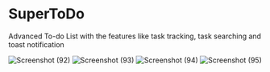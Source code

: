 # SuperToDo
Advanced To-do List with the features like task tracking, task searching and toast notification

![Screenshot (92)](https://github.com/Apeksha-Shah/SuperToDo/assets/124496024/9666e129-ee6a-4570-bd2e-31a3d8a72a6d)
![Screenshot (93)](https://github.com/Apeksha-Shah/SuperToDo/assets/124496024/01957eaa-ca29-41f8-bb05-b3e2d49abe82)
![Screenshot (94)](https://github.com/Apeksha-Shah/SuperToDo/assets/124496024/0898b858-6fa8-42de-a6e8-1cec5beefd8e)
![Screenshot (95)](https://github.com/Apeksha-Shah/SuperToDo/assets/124496024/fa32c916-a360-41cf-bad0-5b57c1912d0e)




